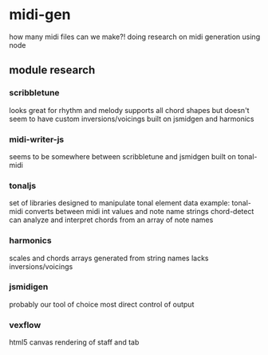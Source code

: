# midi-gen
how many midi files can we make?!
doing research on midi generation using node

## module research

### scribbletune
looks great for rhythm and melody
supports all chord shapes but doesn't seem to have custom inversions/voicings
built on jsmidgen and harmonics

### midi-writer-js
seems to be somewhere between scribbletune and jsmidgen
built on tonal-midi

### tonaljs
set of libraries designed to manipulate tonal element data
example: tonal-midi converts between midi int values and note name strings
chord-detect can analyze and interpret chords from an array of note names

### harmonics
scales and chords arrays generated from string names
lacks inversions/voicings

### jsmidigen
probably our tool of choice
most direct control of output

### vexflow
html5 canvas rendering of staff and tab
